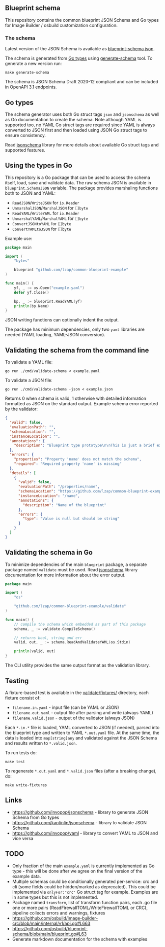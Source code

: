 ## Blueprint schema

This repository contains the common blueprint JSON Schema and Go types for Image Builder / osbuild customization configuration.

### The schema

Latest version of the JSON Schema is available as [blueprint-schema.json](blueprint-schema.json).

The schema is generated from [Go types](blueprint.go) using [generate-schema](cmd/generate-schema/main.go) tool. To generate a new version run:

    make generate-schema

The schema is JSON Schema Draft 2020-12 compliant and can be included in OpenAPI 3.1 endpoints.

## Go types

The schema generator uses both Go struct tags `json` and `jsonschema` as well as Go documentation to create the schema. Note although YAML is supported too, no YAML Go struct tags are required since YAML is always converted to JSON first and then loaded using JSON Go struct tags to ensure consistency.

Read [jsonschema](https://github.com/invopop/jsonschema) library for more details about available Go struct tags and supported features.

## Using the types in Go

This repository is a Go package that can be used to access the schema itself, load, save and validate data. The raw schema JSON is available in `blueprint.SchemaJSON` variable. The package provides marshaling functions both to JSON and YAML:

* `ReadJSON`/`WriteJSON` for `io.Reader`
* `UnmarshalJSON`/`MarshalJSON` for `[]byte`
* `ReadYAML`/`WriteYAML` for `io.Reader`
* `UnmarshalYAML`/`MarshalYAML` for `[]byte`
* `ConvertJSONtoYAML` for `[]byte`
* `ConvertYAMLtoJSON` for `[]byte`

Example use:

```go
package main

import (
    "bytes"

    blueprint "github.com/lzap/common-blueprint-example"
)

func main() {
    yf, _ := os.Open("example.yaml")
    defer yf.Close()

    bp, _ := blueprint.ReadYAML(yf)
    println(bp.Name)
}
```

JSON writing functions can optionally indent the output.

The package has minimum dependencies, only two `yaml` libraries are needed (YAML loading, YAML-JSON conversion).

## Validating the schema from the command line

To validate a YAML file:

    go run ./cmd/validate-schema < example.yaml

To validate a JSON file:

    go run ./cmd/validate-schema -json < example.json

Returns 0 when schema is valid, 1 otherwise with detailed information formatted as JSON on the standard output. Example schema error reported by the validator:

```json
{
  "valid": false,
  "evaluationPath": "",
  "schemaLocation": "",
  "instanceLocation": "",
  "annotations": {
    "description": "Blueprint type prototype\n\nThis is just a brief example of a common blueprint structure. Just few fields\nwere selected to demonstrate the JSON schema."
  },
  "errors": {
    "properties": "Property 'name' does not match the schema",
    "required": "Required property 'name' is missing"
  },
  "details": [
    {
      "valid": false,
      "evaluationPath": "/properties/name",
      "schemaLocation": "https://github.com/lzap/common-blueprint-example/blueprint#/properties/name",
      "instanceLocation": "/name",
      "annotations": {
        "description": "Name of the blueprint"
      },
      "errors": {
        "type": "Value is null but should be string"
      }
    }
  ]
}
```

## Validating the schema in Go

To minimize dependencies of the main `blueprint` package, a separate package named `validate` must be used. Read [jsonschema](https://github.com/kaptinlin/jsonschema) library documentation for more information about the error output.

```go
package main

import (
    "os"

    "github.com/lzap/common-blueprint-example/validate"
)

func main() {
    // compile the schema which embedded as part of this package
    schema, _ := validate.CompileSchema()

    // returns bool, string and err
    valid, out, _ := schema.ReadAndValidateYAML(os.Stdin)

    println(valid, out)
}
```

The CLI utility provides the same output format as the validation library.

## Testing

A fixture-based test is available in the [validate/fixtures/](validate/fixtures/) directory, each fixture consist of:

* `filename.in.yaml` - input file (can be YAML or JSON)
* `filename.out.yaml` - output file after parsing and write (always YAML)
* `filename.valid.json` - output of the validator (always JSON)

Each `*.in.*` file is loaded, YAML converted to JSON (if needed), parsed into the blueprint type and written to YAML `*.out.yaml` file. At the same time, the data is loaded into `map[string]any` and validated against the JSON Schema and results written to `*.valid.json`.

To run tests do:

    make test

To regenerate `*.out.yaml` and `*.valid.json` files (after a breaking change), do:

    make write-fixtures

## Links

* https://github.com/invopop/jsonschema - library to generate JSON Schema from Go types
* https://github.com/kaptinlin/jsonschema - library to validate JSON Schema
* https://github.com/invopop/yaml - library to convert YAML to JSON and vice versa

## TODO

* Only fraction of the main `example.yaml` is currently implemented as Go type - this will be done after we agree on the final version of the example data.
* Multiple schemas could be conditionally generated per-service: crc and cli (some fields could be hidden/marked as deprecated). This could be implemented via `onlyFor:"crc"` Go struct tag for example. Examples are in some types but this is not implemented.
* Package named `transform`, list of transform function pairs, each .go file one or more pairs (ReadFirewallTOML/WriteFirewallTOML or CRC), pipeline collects errors and warnings, fixtures
* https://github.com/osbuild/image-builder-crc/blob/main/internal/v1/api.go#L663
* https://github.com/osbuild/blueprint-schema/blob/main/blueprint.go#L63
* Generate markdown documentation for the schema with examples
